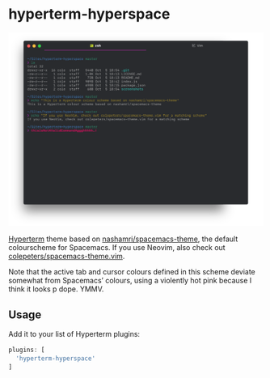 # hyperterm-hyperspace
![A preview of the hyperterm-hyperspace colour scheme](https://github.com/colepeters/hyperterm-hyperspace/raw/master/screenshots/screenshot1.png)

[Hyperterm](https://hyperterm.org) theme based on [nashamri/spacemacs-theme](https://github.com/nashamri/spacemacs-theme), the default colourscheme for Spacemacs. If you use Neovim, also check out [colepeters/spacemacs-theme.vim](https://github.com/colepeters/spacemacs-theme.vim).

Note that the active tab and cursor colours defined in this scheme deviate somewhat from Spacemacs’ colours, using a violently hot pink because I think it looks p dope. YMMV.

## Usage
Add it to your list of Hyperterm plugins:

```js
plugins: [
  'hyperterm-hyperspace'
]
```
